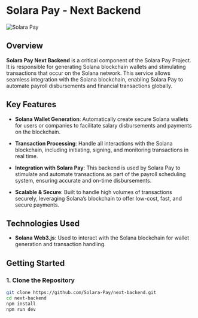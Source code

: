 # Solara Pay - Next Backend

![Solara Pay](https://pbs.twimg.com/profile_images/1842198737097048064/z-70200B_400x400.jpg)

## Overview

**Solara Pay Next Backend** is a critical component of the Solara Pay Project. It is responsible for generating Solana blockchain wallets and stimulating transactions that occur on the Solana network. This service allows seamless integration with the Solana blockchain, enabling Solara Pay to automate payroll disbursements and financial transactions globally.

## Key Features

- **Solana Wallet Generation**: Automatically create secure Solana wallets for users or companies to facilitate salary disbursements and payments on the blockchain.

- **Transaction Processing**: Handle all interactions with the Solana blockchain, including initiating, signing, and monitoring transactions in real time.

- **Integration with Solara Pay**: This backend is used by Solara Pay to stimulate and automate transactions as part of the payroll scheduling system, ensuring accurate and on-time disbursements.

- **Scalable & Secure**: Built to handle high volumes of transactions securely, leveraging Solana’s blockchain to offer low-cost, fast, and secure payments.

## Technologies Used

- **Solana Web3.js**: Used to interact with the Solana blockchain for wallet generation and transaction handling.

## Getting Started

### 1. Clone the Repository

```bash
git clone https://github.com/Solara-Pay/next-backend.git
cd next-backend
npm install
npm run dev
